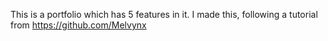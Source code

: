 This is a portfolio which has 5 features in it. I made this, following a tutorial from https://github.com/Melvynx
